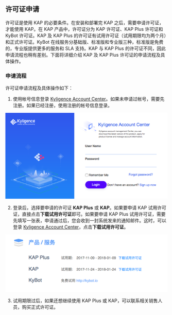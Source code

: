 ## 许可证申请

许可证是使用 KAP 的必要条件。在安装和部署完 KAP 之后，需要申请许可证，才能使用 KAP。在 KAP 产品中，许可证分为 KAP 许可证、KAP Plus 许可证和 KyBot 许可证。KAP 及 KAP Plus 的许可证有试用许可证（试用期限均为两个月）和正式许可证。KyBot 在线服务分基础版、标准版和专业版三种，标准版是免费的，专业版提供更多的服务和 SLA 支持。KAP 与 KAP Plus 的许可证不同，因此申请流程也稍有差别。下面将详细介绍 KAP 及 KAP Plus 许可证的申请流程及具体操作。

### 申请流程

许可证申请流程及具体操作如下：

1. 使用帐号信息登录 [Kyligence Account Center](http://account.kyligence.io/)。如果未申请过帐号，需要先注册。如果已经注册，使用注册的帐号信息登录。

![Kyligence Account Center](images/license_1.cn.png)

2. 登录后，选择要申请的许可证 **KAP Plus** 或 **KAP**。如果要申请 KAP 试用许可证，直接点击**下载试用许可证**即可。如果要申请 KAP Plus 试用许可证，需要先填写一张表，申请通过后，您会收到一封系统发来的通知邮件。这时，可以登录 [Kyligence Account Center](http://account.kyligence.io/)，点击**下载试用许可证**。

![许可证申请](images/license_2.cn.png)

3. 试用期限过后，如果还想继续使用 KAP Plus 或 KAP，可以联系相关销售人员，购买正式许可证。

